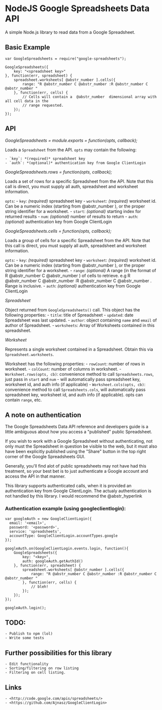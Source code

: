 # NodeJS Google Spreadsheets Data API

A simple Node.js library to read data from a Google Spreadsheet.

## Basic Example
    
    
    var GoogleSpreadsheets = require("google-spreadsheets");
    
    GoogleSpreadsheets({
        key: "<spreadsheet key>"
    }, function(err, spreadsheet) {
        spreadsheet.worksheets[ @abstr_number ].cells({
            range: "R @abstr_number C @abstr_number :R @abstr_number C @abstr_number "
        }, function(err, cells) {
            // Cells will contain a  @abstr_number  dimensional array with all cell data in the
            // range requested.
        });
    });
    

## API

_GoogleSpreadsheets = module.exports = function(opts, callback);_

Loads a `Spreadsheet` from the API. `opts` may contain the following:
    
    
    - `key`: *(required)* spreadsheet key
    - `auth`: *(optional)* authentication key from Google ClientLogin
    

_GoogleSpreadsheets.rows = function(opts, callback);_

Loads a set of rows for a specific Spreadsheet from the API. Note that this call is direct, you must supply all auth, spreadsheet and worksheet information.

`opts`: \- `key`: _(required)_ spreadsheet key \- `worksheet`: _(required)_ worksheet id. Can be a numeric index (starting from @abstr_number ), or the proper string identifier for a worksheet. \- `start`: _(optional)_ starting index for returned results \- `num`: _(optional)_ number of results to return \- `auth`: _(optional)_ authentication key from Google ClientLogin

_GoogleSpreadsheets.cells = function(opts, callback);_

Loads a group of cells for a specific Spreadsheet from the API. Note that this call is direct, you must supply all auth, spreadsheet and worksheet information.

`opts`: \- `key`: _(required)_ spreadsheet key \- `worksheet`: _(required)_ worksheet id. Can be a numeric index (starting from @abstr_number ), or the proper string identifier for a worksheet. \- `range`: _(optional)_ A range (in the format of R @abstr_number C @abstr_number ) of cells to retrieve. e.g R @abstr_number C @abstr_number :R @abstr_number C @abstr_number . Range is inclusive. \- `auth`: _(optional)_ authentication key from Google ClientLogin

_Spreadsheet_

Object returned from `GoogleSpreadsheets()` call. This object has the following properties: \- `title`: title of Spreadsheet \- `updated`: date Spreadsheet was last updated. \- `author`: object containing `name` and `email` of author of Spreadsheet. \- `worksheets`: Array of Worksheets contained in this spreadsheet.

_Worksheet_

Represents a single worksheet contained in a Spreadsheet. Obtain this via `Spreadsheet.worksheets`.

Worksheet has the following properties: \- `rowCount`: number of rows in worksheet. \- `colCount`: number of columns in worksheet. \- `Worksheet.rows(opts, cb)`: convenience method to call `Spreadsheets.rows`, just pass in `start` and `num` \- will automatically pass spreadsheet key, worksheet id, and auth info (if applicable) \- `Worksheet.cols(opts, cb)`: convenience method to call `Spreadsheets.cols`, will automatically pass spreadsheet key, worksheet id, and auth info (if applicable). opts can contain `range`, etc.

## A note on authentication

The Google Spreadsheets Data API reference and developers guide is a little ambiguous about how you access a "published" public Spreadsheet.

If you wish to work with a Google Spreadsheet without authenticating, not only must the Spreadsheet in question be visible to the web, but it must also have been explicitly published using the "Share" button in the top right corner of the Google Spreadsheets GUI.

Generally, you'll find alot of public spreadsheets may not have had this treatment, so your best bet is to just authenticate a Google account and access the API in that manner.

This library supports authenticated calls, when it is provided an authentication key from Google ClientLogin. The actualy authentication is not handled by this library. I would recommend the @abstr_hyperlink 

### Authentication example (using googleclientlogin):
    
    
    var googleAuth = new GoogleClientLogin({
      email: '<email>',
      password: '<password>',
      service: 'spreadsheets',
      accountType: GoogleClientLogin.accountTypes.google
    });
    
    googleAuth.on(GoogleClientLogin.events.login, function(){
        GoogleSpreadsheets({
            key: "<key>",
            auth: googleAuth.getAuthId()
        }, function(err, spreadsheet) {
            spreadsheet.worksheets[ @abstr_number ].cells({
                range: "R @abstr_number C @abstr_number :R @abstr_number C @abstr_number "
            }, function(err, cells) {
                // bleh!
            });
        });
    });
    
    googleAuth.login();
    

## TODO:
    
    
    - Publish to npm (lol)
    - Write some tests
    

## Further possibilities for this library
    
    
    - Edit functionality
    - Sorting/filtering on row listing
    - Filtering on cell listing.
    

## Links
    
    
    - <http://code.google.com/apis/spreadsheets/>
    - <https://github.com/Ajnasz/GoogleClientLogin>
    
